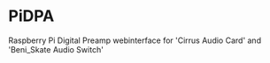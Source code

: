 # PiDPA
Raspberry Pi Digital Preamp webinterface for 'Cirrus Audio Card' and 'Beni_Skate Audio Switch'

